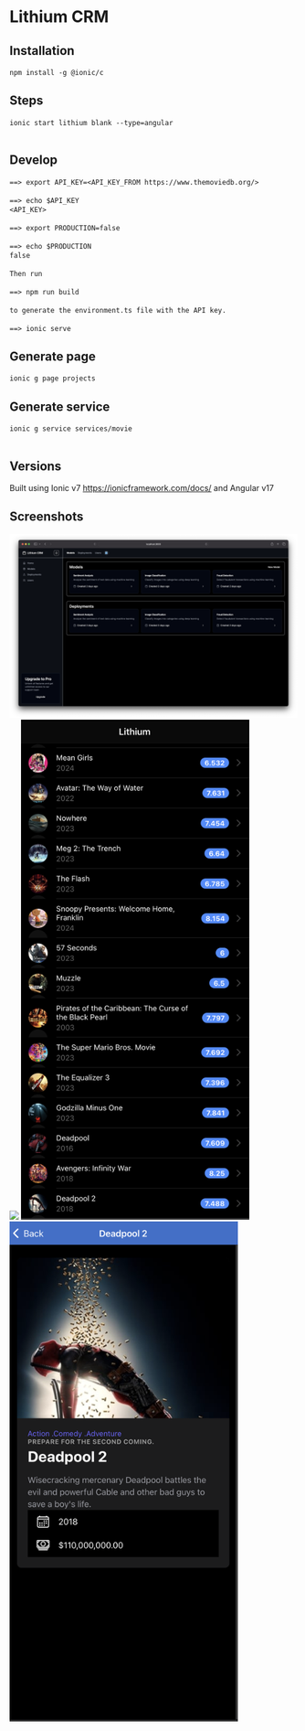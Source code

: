 # Lithium CRM


## Installation

```
npm install -g @ionic/c
```

## Steps

```
ionic start lithium blank --type=angular 


```

## Develop

```
==> export API_KEY=<API_KEY_FROM https://www.themoviedb.org/>
 
==> echo $API_KEY
<API_KEY>

==> export PRODUCTION=false

==> echo $PRODUCTION
false

Then run 

==> npm run build 

to generate the environment.ts file with the API key.

==> ionic serve

```
## Generate page

```
ionic g page projects
```
## Generate service


```
ionic g service services/movie


```
## Versions

Built using Ionic v7 https://ionicframework.com/docs/ and Angular v17


## Screenshots

<img src="https://github.com/arunabhdas/Lithium/blob/main/screenshots/screenshot_lithium_1.png" width="800"/>

<img src="https://github.com/arunabhdas/Lithium/blob/main/screenshots/lithium_1.gif" width="400"/>

<img src="https://raw.githubusercontent.com/arunabhdas/Lithium/main/screenshots/screenshot_2.png" width="400"/>

<img src="https://raw.githubusercontent.com/arunabhdas/Lithium/main/screenshots/screenshot_3.png" width="400"/>